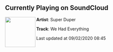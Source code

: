 ## Currently Playing on SoundCloud

[<img align="left" width="100" src="https://i1.sndcdn.com/artworks-Rfr4nwnLuyhX-0-t50x50.jpg">](https://soundcloud.com/super-duper-music/we-had-everything-1?in=super-duper-music/sets/we-had-everything-pasadena)

**Artist**: Super Duper 

**Track**: We Had Everything

Last updated at 09/02/2020 08:45
